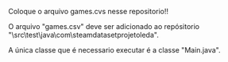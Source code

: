 Coloque o arquivo games.cvs nesse repositorio!! 

O arquivo "games.csv" deve ser adicionado ao repósitorio "\src\test\java\com\steamdatasetprojetoleda".

A única classe que é necessario executar é a classe "Main.java".
